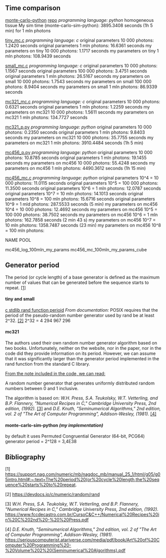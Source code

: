 ## Time comparison

<u>monte-carlo-python</u>
[repo](https://github.com/Mateuszq28/monte-carlo-sim-python)
*programming language: python*
homogeneous tissue
My sim time (monte-carlo-sim-python): 3895.3408 seconds (1h 5 min) for 1 mln photons

<u>tiny_mc.c</u>
*programming language: c*
original parameters 10 000 photons: 1.2420 seconds
original parameters 1 mln photons: 16.6361 seconds
my parameters on tiny 10 000 photons: 1.1717 seconds
my parameters on tiny 1 mln photons: 108.9439 seconds

<u>small_mc.c</u>
*programming language: c*
original parameters 10 000 photons: 1.1567 seconds
original parameters 100 000 photons: 3.4751 seconds
original parameters 1 mln photons: 26.5167 seconds
my parameters on small 10 000 photons: 1.7543 seconds
my parameters on small 100 000 photons: 8.9404 seconds
my parameters on small 1 mln photons: 86.9339 seconds

<u>mc321_mc.c</u>
*programming language: c*
original parameters 10 000 photons: 0.6321 seconds
original parameters 1 mln photons: 1.2259 seconds
my parameters on mc321 10 000 photons: 1.5611 seconds
my parameters on mc321 1 mln photons: 134.7727 seconds

<u>mc321_p.py</u>
*programming language: python*
original parameters 10 000 photons: 0.2350 seconds
original parameters 1 mln photons: 9.8403 seconds
my parameters on mc321 10 000 photons: 35.7755 seconds
my parameters on mc321 1 mln photons: 3910.4484 seconds (1h 5 min)

<u>mc456_p.py</u>
*programming language: python*
original parameters 10 000 photons: 10.8785 seconds
original parameters 1 mln photons: 19.1455 seconds
my parameters on mc456 10 000 photons: 55.4248 seconds
my parameters on mc456 1 mln photons: 4490.3612 seconds (1h 15 min)

<u>mc456_mc.c</u>
*programming language: python*
original parameters 10^4 = 10 000 photons: 11.0115 seconds
original parameters 10^5 = 100 000 photons: 11.3500 seconds
original parameters 10^6 = 1 mln photons: 12.0787 seconds
original parameters 10^7 = 10 mln photons: 14.1013 seconds
original parameters 10^8 = 100 mln photons: 15.6716 seconds
original parameters 10^9 = 1 mld photons: 287.5533 seconds (5 min)
my parameters on mc456 10^4 = 10 000 photons: 12.4692 seconds
my parameters on mc456 10^5 = 100 000 photons: 38.7502 seconds
my parameters on mc456 10^6 = 1 mln photons: 162.7858 seconds (2 min 43 s)
my parameters on mc456 10^7 = 10 mln photons: 1358.7487 seconds (23 min)
my parameters on mc456 10^8 = 100 mln photons:




NAME POOL

mc456_log_100mln_my_params
mc456_mc_100mln_my_params_cube




<!--
overflow and too less digits in print e notation
<u>mc456_mc.c</u>
*programming language: python*
original parameters 10^4 = 10 000 photons: 8.0297 seconds
original parameters 10^5 = 100 000 photons: 7.9869 seconds
original parameters 10^6 = 1 mln photons: 9.4164 seconds
original parameters 10^7 = 10 mln photons: 12.6733 seconds
original parameters 10^8 = 100 mln photons: 36.6226 seconds
original parameters 10^9 = 1 mld photons: 290.9062 seconds (5min)
my parameters on mc456 10^4 = 10 000 photons: 10.5652 seconds
my parameters on mc456 10^5 = 100 000 photons: 23.9545 seconds
my parameters on mc456 10^6 = 1 mln photons: 151.7471 seconds
my parameters on mc456 10^7 = 10 mln photons: 1356.2483 seconds (23 min)
my parameters on mc456 10^8 = 100 mln photons: 13290.7210 seconds (3h 42 min)
-->

## Generator period

The period (or cycle length) of a base generator is defined as the maximum number of values that can be generated before the sequence starts to repeat. [[1]](#1)

#### tiny and small
<u>c stdlib rand function perioid</u>
*From documentation:*
POSIX requires that the period of the pseudo-random number generator used by rand be at least 2^32. [[2]](#2)
2^32 = 4 294 967 296

#### mc321
The authors used their own random number generator algorithm based on two books. Unfortunately, neither on the website, nor in the paper, nor in the code did they provide information on its period. However, we can assume that it was significantly larger than the generator period implemented in the rand function from the standard C library.

<u>From the note included in the code, we can read:</u>

A random number generator that generates uniformly
distributed random numbers between 0 and 1 inclusive.

The algorithm is based on:
*W.H. Press, S.A. Teukolsky, W.T. Vetterling, and B.P.
Flannery, "Numerical Recipes in C," Cambridge University
Press, 2nd edition, (1992).* [[3]](#3)
and
*D.E. Knuth, "Seminumerical Algorithms," 2nd edition, vol. 2
of "The Art of Computer Programming", Addison-Wesley, (1981).* [[4]](#4)

#### monte-carlo-sim-python *(my implementation)*
by default it uses Permuted Congruential Generator (64-bit, PCG64)
generator period = 2^128 = 3,4E38



## Bibliography

<a name="1"></a>[1] https://support.nag.com/numeric/mb/nagdoc_mb/manual_25_1/html/g05/g05intro.html#:~:text=The%20period%20(or%20cycle%20length,the%20sequence%20starts%20to%20repeat.

<a name="2"></a>[2] https://devdocs.io/c/numeric/random/rand

<a name="3"></a> [3] *W.H. Press, S.A. Teukolsky, W.T. Vetterling, and B.P.
Flannery, "Numerical Recipes in C," Cambridge University
Press, 2nd edition, (1992).*
https://www.fccdecastro.com.br/CursoC&C++/Numerical%20Recipes%20in%20C%202nd%20-%20%20Press.pdf

<a name="4"></a> [4] *D.E. Knuth, "Seminumerical Algorithms," 2nd edition, vol. 2
of "The Art of Computer Programming", Addison-Wesley, (1981).*
https://seriouscomputerist.atariverse.com/media/pdf/book/Art%20of%20Computer%20Programming%20-%20Volume%202%20(Seminumerical%20Algorithms).pdf







